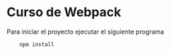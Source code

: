 # Curso de Webpack

Para iniciar el proyecto ejecutar el siguiente programa

```
    npm install
```
